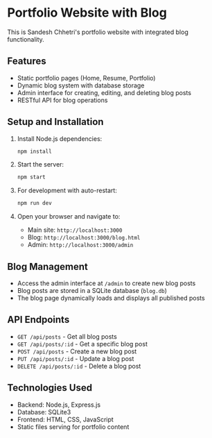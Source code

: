 # Portfolio Website with Blog

This is Sandesh Chhetri's portfolio website with integrated blog functionality.

## Features

- Static portfolio pages (Home, Resume, Portfolio)
- Dynamic blog system with database storage
- Admin interface for creating, editing, and deleting blog posts
- RESTful API for blog operations

## Setup and Installation

1. Install Node.js dependencies:
   ```bash
   npm install
   ```

2. Start the server:
   ```bash
   npm start
   ```

3. For development with auto-restart:
   ```bash
   npm run dev
   ```

4. Open your browser and navigate to:
   - Main site: `http://localhost:3000`
   - Blog: `http://localhost:3000/blog.html`
   - Admin: `http://localhost:3000/admin`

## Blog Management

- Access the admin interface at `/admin` to create new blog posts
- Blog posts are stored in a SQLite database (`blog.db`)
- The blog page dynamically loads and displays all published posts

## API Endpoints

- `GET /api/posts` - Get all blog posts
- `GET /api/posts/:id` - Get a specific blog post
- `POST /api/posts` - Create a new blog post
- `PUT /api/posts/:id` - Update a blog post
- `DELETE /api/posts/:id` - Delete a blog post

## Technologies Used

- Backend: Node.js, Express.js
- Database: SQLite3
- Frontend: HTML, CSS, JavaScript
- Static files serving for portfolio content